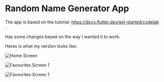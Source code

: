 # Random Name Generator App

The app is based on the tutorial: https://docs.flutter.dev/get-started/codelab .

Has some changes based on the way I wanted it to work.

Heres is what my version looks like:

![Home Screen](https://github.com/jellyware-1/RandomNameGeneratorApp/blob/main/README_Images/Screenshot_20230817_150934.jpg)

![Favourites Screen 1](https://github.com/jellyware-1/RandomNameGeneratorApp/blob/main/README_Images/Screenshot_20230817_150941.jpg)

![Favourites Screen 1](https://github.com/jellyware-1/RandomNameGeneratorApp/blob/main/README_Images/Screenshot_20230817_150948.jpg)

